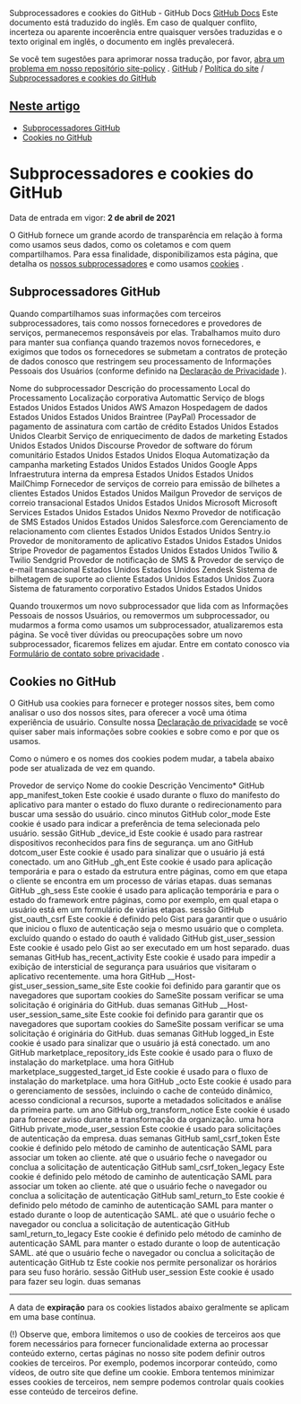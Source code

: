 Subprocessadores e cookies do GitHub - GitHub Docs
[GitHub Docs](/pt)
Este documento está traduzido do inglês. Em caso de qualquer conflito, incerteza ou aparente incoerência entre quaisquer versões traduzidas e o texto original em inglês, o documento em inglês prevalecerá.

Se você tem sugestões para aprimorar nossa tradução, por favor,
[abra um problema em nosso repositório site-policy](https://github.com/github/site-policy/issues)
.
[GitHub](/pt/github)
/
[Política do site](/pt/github/site-policy)
/
[Subprocessadores e cookies do GitHub](/pt/github/site-policy/github-subprocessors-and-cookies)

## [Neste artigo](#in-this-article)
- [Subprocessadores GitHub](#github-subprocessors)
- [Cookies no GitHub](#cookies-on-github)

# Subprocessadores e cookies do GitHub

Data de entrada em vigor:
**2 de abril de 2021**

O GitHub fornece um grande acordo de transparência em relação à forma como usamos seus dados, como os coletamos e com quem compartilhamos. Para essa finalidade, disponibilizamos esta página, que detalha os
[nossos subprocessadores](#github-subprocessors)
e como usamos
[cookies](#cookies-on-github)
.

## Subprocessadores GitHub

Quando compartilhamos suas informações com terceiros subprocessadores, tais como nossos fornecedores e provedores de serviços, permanecemos responsáveis por elas. Trabalhamos muito duro para manter sua confiança quando trazemos novos fornecedores, e exigimos que todos os fornecedores se submetam a contratos de proteção de dados conosco que restringem seu processamento de Informações Pessoais dos Usuários (conforme definido na
[Declaração de Privacidade](/pt/articles/github-privacy-statement)
).

Nome do subprocessador
Descrição do processamento
Local do Processamento
Localização corporativa
Automattic
Serviço de blogs
Estados Unidos
Estados Unidos
AWS Amazon
Hospedagem de dados
Estados Unidos
Estados Unidos
Braintree (PayPal)
Processador de pagamento de assinatura com cartão de crédito
Estados Unidos
Estados Unidos
Clearbit
Serviço de enriquecimento de dados de marketing
Estados Unidos
Estados Unidos
Discourse
Provedor de software do fórum comunitário
Estados Unidos
Estados Unidos
Eloqua
Automatização da campanha marketing
Estados Unidos
Estados Unidos
Google Apps
Infraestrutura interna da empresa
Estados Unidos
Estados Unidos
MailChimp
Fornecedor de serviços de correio para emissão de bilhetes a clientes
Estados Unidos
Estados Unidos
Mailgun
Provedor de serviços de correio transacional
Estados Unidos
Estados Unidos
Microsoft
Microsoft Services
Estados Unidos
Estados Unidos
Nexmo
Provedor de notificação de SMS
Estados Unidos
Estados Unidos
Salesforce.com
Gerenciamento de relacionamento com clientes
Estados Unidos
Estados Unidos
Sentry.io
Provedor de monitoramento de aplicativo
Estados Unidos
Estados Unidos
Stripe
Provedor de pagamentos
Estados Unidos
Estados Unidos
Twilio &amp; Twilio Sendgrid
Provedor de notificação de SMS &amp; Provedor de serviço de e-mail transacional
Estados Unidos
Estados Unidos
Zendesk
Sistema de bilhetagem de suporte ao cliente
Estados Unidos
Estados Unidos
Zuora
Sistema de faturamento corporativo
Estados Unidos
Estados Unidos

Quando trouxermos um novo subprocessador que lida com as Informações Pessoais de nossos Usuários, ou removermos um subprocessador, ou mudarmos a forma como usamos um subprocessador, atualizaremos esta página. Se você tiver dúvidas ou preocupações sobre um novo subprocessador, ficaremos felizes em ajudar. Entre em contato conosco via
[Formulário de contato sobre privacidade](https://github.com/contact/privacy)
.

## Cookies no GitHub

O GitHub usa cookies para fornecer e proteger nossos sites, bem como analisar o uso dos nossos sites, para oferecer a você uma ótima experiência de usuário. Consulte nossa
[Declaração de privacidade](/pt/github/site-policy/github-privacy-statement#our-use-of-cookies-and-tracking)
se você quiser saber mais informações sobre cookies e sobre como e por que os usamos.

Como o número e os nomes dos cookies podem mudar, a tabela abaixo pode ser atualizada de vez em quando.

Provedor de serviço
Nome do cookie
Descrição
Vencimento*
GitHub
app_manifest_token
Este cookie é usado durante o fluxo do manifesto do aplicativo para manter o estado do fluxo durante o redirecionamento para buscar uma sessão do usuário.
cinco minutos
GitHub
color_mode
Este cookie é usado para indicar a preferência de tema selecionada pelo usuário.
sessão
GitHub
_device_id
Este cookie é usado para rastrear dispositivos reconhecidos para fins de segurança.
um ano
GitHub
dotcom_user
Este cookie é usado para sinalizar que o usuário já está conectado.
um ano
GitHub
_gh_ent
Este cookie é usado para aplicação temporária e para o estado da estrutura entre páginas, como em que etapa o cliente se encontra em um processo de várias etapas.
duas semanas
GitHub
_gh_sess
Este cookie é usado para aplicação temporária e para o estado do framework entre páginas, como por exemplo, em qual etapa o usuário está em um formulário de várias etapas.
sessão
GitHub
gist_oauth_csrf
Este cookie é definido pelo Gist para garantir que o usuário que iniciou o fluxo de autenticação seja o mesmo usuário que o completa.
excluído quando o estado do oauth é validado
GitHub
gist_user_session
Este cookie é usado pelo Gist ao ser executado em um host separado.
duas semanas
GitHub
has_recent_activity
Este cookie é usado para impedir a exibição de intersticial de segurança para usuários que visitaram o aplicativo recentemente.
uma hora
GitHub
__Host-gist_user_session_same_site
Este cookie foi definido para garantir que os navegadores que suportam cookies do SameSite possam verificar se uma solicitação é originária do GitHub.
duas semanas
GitHub
__Host-user_session_same_site
Este cookie foi definido para garantir que os navegadores que suportam cookies do SameSite possam verificar se uma solicitação é originária do GitHub.
duas semanas
GitHub
logged_in
Este cookie é usado para sinalizar que o usuário já está conectado.
um ano
GitHub
marketplace_repository_ids
Este cookie é usado para o fluxo de instalação do marketplace.
uma hora
GitHub
marketplace_suggested_target_id
Este cookie é usado para o fluxo de instalação do marketplace.
uma hora
GitHub
_octo
Este cookie é usado para o gerenciamento de sessões, incluindo o cache de conteúdo dinâmico, acesso condicional a recursos, suporte a metadados solicitados e análise da primeira parte.
um ano
GitHub
org_transform_notice
Este cookie é usado para fornecer aviso durante a transformação da organização.
uma hora
GitHub
private_mode_user_session
Este cookie é usado para solicitações de autenticação da empresa.
duas semanas
GitHub
saml_csrf_token
Este cookie é definido pelo método de caminho de autenticação SAML para associar um token ao cliente.
até que o usuário feche o navegador ou conclua a solicitação de autenticação
GitHub
saml_csrf_token_legacy
Este cookie é definido pelo método de caminho de autenticação SAML para associar um token ao cliente.
até que o usuário feche o navegador ou conclua a solicitação de autenticação
GitHub
saml_return_to
Este cookie é definido pelo método de caminho de autenticação SAML para manter o estado durante o loop de autenticação SAML.
até que o usuário feche o navegador ou conclua a solicitação de autenticação
GitHub
saml_return_to_legacy
Este cookie é definido pelo método de caminho de autenticação SAML para manter o estado durante o loop de autenticação SAML.
até que o usuário feche o navegador ou conclua a solicitação de autenticação
GitHub
tz
Este cookie nos permite personalizar os horários para seu fuso horário.
sessão
GitHub
user_session
Este cookie é usado para fazer seu login.
duas semanas

***
A data de
**expiração**
para os cookies listados abaixo geralmente se aplicam em uma base contínua.

(!) Observe que, embora limitemos o uso de cookies de terceiros aos que forem necessários para fornecer funcionalidade externa ao processar conteúdo externo, certas páginas no nosso site podem definir outros cookies de terceiros. Por exemplo, podemos incorporar conteúdo, como vídeos, de outro site que define um cookie. Embora tentemos minimizar esses cookies de terceiros, nem sempre podemos controlar quais cookies esse conteúdo de terceiros define.
